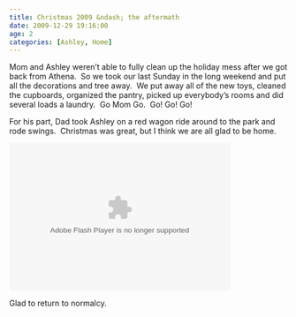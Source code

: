 ```yaml
---
title: Christmas 2009 &ndash; the aftermath
date: 2009-12-29 19:16:00
age: 2
categories: [Ashley, Home]
---
```

<p>Mom and Ashley weren’t able to fully clean up the holiday mess after we got back from Athena.  So we took our last Sunday in the long weekend and put all the decorations and tree away.  We put away all of the new toys, cleaned the cupboards, organized the pantry, picked up everybody’s rooms and did several loads a laundry.  Go Mom Go.  Go! Go! Go!</p>  <p>For his part, Dad took Ashley on a red wagon ride around to the park and rode swings.  Christmas was great, but I think we are all glad to be home.</p>  <p><embed type="application/x-shockwave-flash" src="http://picasaweb.google.com/s/c/bin/slideshow.swf" width="400" height="267" flashvars="host=picasaweb.google.com&amp;captions=1&amp;hl=en_US&amp;feat=flashalbum&amp;RGB=0x000000&amp;feed=http%3A%2F%2Fpicasaweb.google.com%2Fdata%2Ffeed%2Fapi%2Fuser%2Fwyseguys%2Falbumid%2F5420151246457239697%3Falt%3Drss%26kind%3Dphoto%26authkey%3DGv1sRgCI2-36PquJjluAE%26hl%3Den_US" pluginspage="http://www.macromedia.com/go/getflashplayer" /></p>  <p>Glad to return to normalcy.</p>
